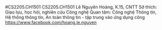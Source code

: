 #CS2205.CH1501
CS2205.CH1501
Lê Nguyên Hoàng, K.15, CNTT
Sở thích: Giao lưu, học hỏi, nghiên cứu Công nghệ
Quan tâm: Công nghệ Thông tin, Hệ thống thông tin, An toàn thông tin - tập trung vào ứng dụng công 
https://www.facebook.com/hoang.le.nguyen
